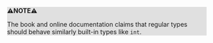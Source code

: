 <div style="margin:2em; background-color: #e0e0e0;">

<strong>⚠️NOTE️️️⚠️</strong>

The book and online documentation claims that regular types should behave similarly built-in types like `int`.
</div>

